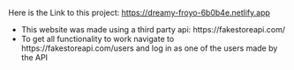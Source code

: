 Here is the Link to this project: https://dreamy-froyo-6b0b4e.netlify.app
<ul>
  <li>This website was made using a third party api: https://fakestoreapi.com/</li>
  <li>To get all functionality to work navigate to https://fakestoreapi.com/users and log in as one of the users made by the API</li>
</ul>


